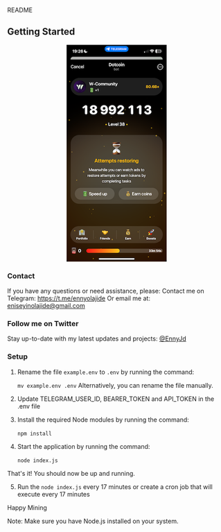 README

Getting Started
---------------


<img src="dotcoin.png" style="display: block; margin: 0 auto;" />

### Contact
If you have any questions or need assistance, please:
Contact me on Telegram: https://t.me/ennyolajide
Or email me at: eniseyinolajide@gmail.com


### Follow me on Twitter
Stay up-to-date with my latest updates and projects:
[@EnnyJd](https://twitter.com/EnnyJd)


### Setup

1. Rename the file `example.env` to `.env` by running the command:

   ```mv example.env .env```
   Alternatively, you can rename the file manually.

2. Update TELEGRAM_USER_ID, BEARER_TOKEN and API_TOKEN in the .env file

3. Install the required Node modules by running the command:

   ```npm install ```
   
4. Start the application by running the command:

   ```node index.js```

That's it! You should now be up and running.

5. Run the ```node index.js``` every 17 minutes or create a cron job that will execute every 17 minutes

Happy Mining

Note: Make sure you have Node.js installed on your system.